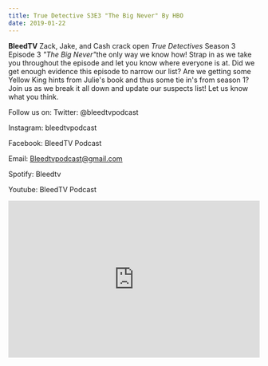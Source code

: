 ```yaml
---
title: True Detective S3E3 "The Big Never" By HBO
date: 2019-01-22
---
```


<p><strong>BleedTV</strong> Zack, Jake, and Cash crack open <em>True Detectives</em> Season 3 Episode 3 <em>"The Big Never"</em>the only way we know how! Strap in as we take you throughout the episode and let you know where everyone is at. Did we get enough evidence this episode to narrow our list? Are we getting some Yellow King hints from Julie's book and thus some tie in's from season 1? Join us as we break it all down and update our suspects list! Let us know what you think.</p>
<p>Follow us on: Twitter: @bleedtvpodcast</p>
<p>Instagram: bleedtvpodcast</p>
<p>Facebook: BleedTV Podcast</p>
<p>Email: <a href="mailto:Bleedtvpodcast@gmail.com">Bleedtvpodcast@gmail.com </a></p>
<p>Spotify: Bleedtv</p>
<p>Youtube: BleedTV Podcast</p>

<iframe src="https://www.podbean.com/media/player/t8b66-a55daf?from=site&vjs=1&skin=1&fonts=Helvetica&auto=0&download=1" height="315" width="100%" frameborder="0" scrolling="no" data-name="pb-iframe-player"></iframe>